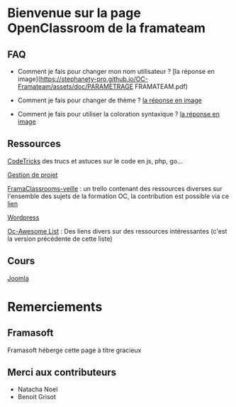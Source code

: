# Bienvenue sur la page OpenClassroom de la framateam

## FAQ

- Comment je fais pour changer mon nom utilisateur ?
[la réponse en image](https://stephanety-pro.github.io/OC-Framateam/assets/doc/PARAMETRAGE FRAMATEAM.pdf)


- Comment je fais pour changer de thème ?
[la réponse en image](https://stephanety-pro.github.io/OC-Framateam/assets/doc/Framateam.pdf)

- Comment je fais pour utiliser la coloration syntaxique ?
[la réponse en image](https://stephanety-pro.github.io/OC-Framateam/coloration_syntaxique.html)

## Ressources

[CodeTricks](https://stephanety-pro.github.io/OC-Framateam/codetricks.html) des trucs et astuces sur le code en js, php, go...

[Gestion de projet](https://stephanety-pro.github.io/OC-Framateam/ressources-projets.html)

[FramaClassrooms-veille](https://trello.com/b/kU7m0CDE) : un trello contenant des ressources diverses sur l'ensemble des sujets de la formation OC, la contribution est possible via ce [lien](https://trello.com/invite/b/kU7m0CDE/4547de55d3929b44f2a00073d0d76dd4/framaclassrooms-veille)

[Wordpress](https://stephanety-pro.github.io/OC-Framateam/ressources-wordpress.html)

[Oc-Awesome List](https://github.com/StephaneTy-Pro/OC-Awesome-List) : Des liens divers sur des ressources intéressantes (c'est la version précédente de cette liste)

## Cours

[Joomla](https://stephanety-pro.github.io/OC-Framateam/joomla.html)

# Remerciements

## Framasoft 
Framasoft héberge cette page à titre gracieux

## Merci aux contributeurs

 - Natacha Noel
 - Benoit Grisot
 
